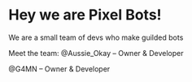 # Hey we are Pixel Bots!
We are a small team of devs who make guilded bots

Meet the team:
@Aussie_Okay – Owner & Developer

@G4MN – Owner & Developer
